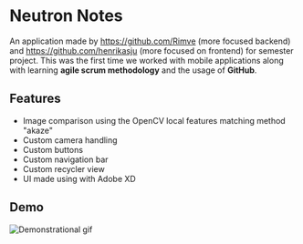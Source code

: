 # Neutron Notes
An application made by https://github.com/Rimve (more focused backend) and https://github.com/henrikasju (more focused on frontend) for semester project. This was the first time we worked with mobile applications along with learning **agile scrum methodology** and the usage of **GitHub**.
## Features

 - Image comparison using the OpenCV local features matching method "akaze"
 - Custom camera handling
 - Custom buttons
 - Custom navigation bar
 - Custom recycler view
 - UI made using with Adobe XD
## Demo

![Demonstrational gif](https://github.com/henrikasju/Semestro-projektas/blob/master/AndroidStudio/neutron.gif)
